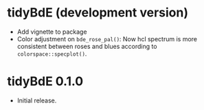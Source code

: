 # tidyBdE (development version)

-   Add vignette to package
-   Color adjustment on `bde_rose_pal()`: Now hcl spectrum is more consistent between roses and blues according to `colorspace::specplot()`.

# tidyBdE 0.1.0

-   Initial release.
